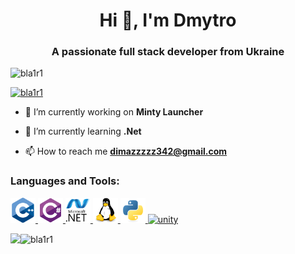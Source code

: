 <h1 align="center">Hi 👋, I'm Dmytro</h1>
<h3 align="center">A passionate full stack developer from Ukraine</h3>

<p align="left"> <img src="https://komarev.com/ghpvc/?username=bla1r1&label=Profile%20views&color=0e75b6&style=flat" alt="bla1r1" /> </p>

<p align="left"> <a href="https://github.com/ryo-ma/github-profile-trophy"><img src="https://github-profile-trophy.vercel.app/?username=bla1r1" alt="bla1r1" /></a> </p>

- 🔭 I’m currently working on **Minty Launcher**

- 🌱 I’m currently learning **.Net**

- 📫 How to reach me **dimazzzzz342@gmail.com**

</p>

<h3 align="left">Languages and Tools:</h3>
<p align="left"> <a href="https://www.w3schools.com/cpp/" target="_blank" rel="noreferrer"> <img src="https://raw.githubusercontent.com/devicons/devicon/master/icons/cplusplus/cplusplus-original.svg" alt="cplusplus" width="40" height="40"/> </a> <a href="https://www.w3schools.com/cs/" target="_blank" rel="noreferrer"> <img src="https://raw.githubusercontent.com/devicons/devicon/master/icons/csharp/csharp-original.svg" alt="csharp" width="40" height="40"/> </a> <a href="https://dotnet.microsoft.com/" target="_blank" rel="noreferrer"> <img src="https://raw.githubusercontent.com/devicons/devicon/master/icons/dot-net/dot-net-original-wordmark.svg" alt="dotnet" width="40" height="40"/> </a> <a href="https://www.linux.org/" target="_blank" rel="noreferrer"> <img src="https://raw.githubusercontent.com/devicons/devicon/master/icons/linux/linux-original.svg" alt="linux" width="40" height="40"/> </a> <a href="https://www.python.org" target="_blank" rel="noreferrer"> <img src="https://raw.githubusercontent.com/devicons/devicon/master/icons/python/python-original.svg" alt="python" width="40" height="40"/> </a> <a href="https://unity.com/" target="_blank" rel="noreferrer"> <img src="https://www.vectorlogo.zone/logos/unity3d/unity3d-icon.svg" alt="unity" width="40" height="40"/> </a> </p>

<p><img align="left" src="https://github-readme-stats.vercel.app/api/top-langs?username=bla1r1&show_icons=true&locale=en&layout=compact" /></p>


<p><img align="center" src="https://github-readme-streak-stats.herokuapp.com/?user=bla1r1&" alt="bla1r1" /></p>

